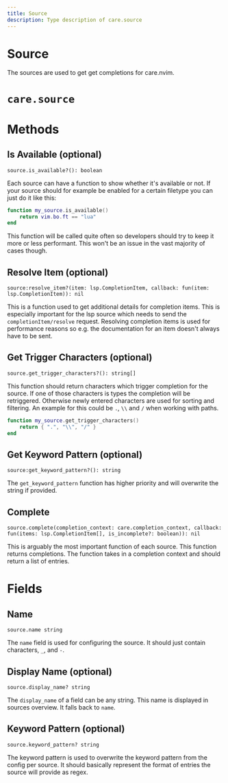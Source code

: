 ```yaml
---
title: Source
description: Type description of care.source
---
```

# Source

The sources are used to get get completions for care.nvim.
# `care.source`

# Methods

## Is Available (optional)
`source.is_available?(): boolean`

Each source can have a function to show whether it's available or not. If your source should
for example be enabled for a certain filetype you can just do it like this:
```lua
function my_source.is_available()
    return vim.bo.ft == "lua"
end
```
This function will be called quite often so developers should try to keep it more or less
performant. This won't be an issue in the vast majority of cases though.

## Resolve Item (optional)
`source:resolve_item?(item: lsp.CompletionItem, callback: fun(item: lsp.CompletionItem)): nil`

This is a function used to get additional details for completion items. This is especially
important for the lsp source which needs to send the `completionItem/resolve` request.
Resolving completion items is used for performance reasons so e.g. the documentation for an item
doesn't always have to be sent.

## Get Trigger Characters (optional)
`source.get_trigger_characters?(): string[]`

This function should return characters which trigger completion for the source. If one of those
characters is types the completion will be retriggered. Otherwise newly entered characters are
used for sorting and filtering.
An example for this could be `.`, `\\` and `/` when working with paths.
```lua
function my_source.get_trigger_characters()
    return { ".", "\\", "/" }
end
```

## Get Keyword Pattern (optional)
`source:get_keyword_pattern?(): string`

The `get_keyword_pattern` function has higher priority and will overwrite the string if provided.

## Complete
`source.complete(completion_context: care.completion_context, callback: fun(items: lsp.CompletionItem[], is_incomplete?: boolean)): nil`

This is arguably the most important function of each source. This function returns completions.
The function takes in a completion context and should return a
list of entries.
# Fields

## Name
`source.name string`

The `name` field is used for configuring the source. It should just contain characters, `_`, and `-`.

## Display Name (optional)
`source.display_name? string`

The `display_name` of a field can be any string. This name is displayed in sources overview.
It falls back to `name`.

## Keyword Pattern (optional)
`source.keyword_pattern? string`

The keyword pattern is used to overwrite the keyword pattern from the config per source. It
should basically represent the format of entries the source will provide as regex.